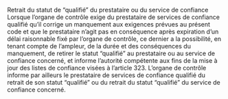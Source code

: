 Retrait du statut de “qualifié” du prestataire ou du service de confiance
Lorsque l’organe de contrôle exige du prestataire de services de confiance qualifié qu’il corrige un manquement aux exigences prévues au présent code et que le prestataire n’agit pas en conséquence après expiration d’un délai raisonnable fixé par l’organe de contrôle, ce dernier a la possibilité, en tenant compte de l’ampleur, de la durée et des conséquences du manquement, de retirer le statut “qualifié” au prestataire ou au service de confiance concerné, et informe l’autorité compétente aux fins de la mise à jour des listes de confiance visées à l’article 323. L’organe de contrôle informe par ailleurs le prestataire de services de confiance qualifié du retrait de son statut “qualifié” ou du retrait du statut “qualifié” du service de confiance concerné.